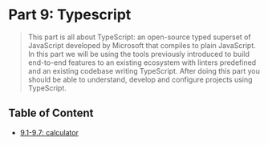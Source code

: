 # Part 9: Typescript

> This part is all about TypeScript: an open-source typed superset of JavaScript developed by Microsoft that compiles to plain JavaScript.
> In this part we will be using the tools previously introduced to build end-to-end features to an existing ecosystem with linters predefined and an existing codebase writing TypeScript. After doing this part you should be able to understand, develop and configure projects using TypeScript.

## Table of Content

- [9.1-9.7: calculator](https://github.com/Zeroto521/calculator)
